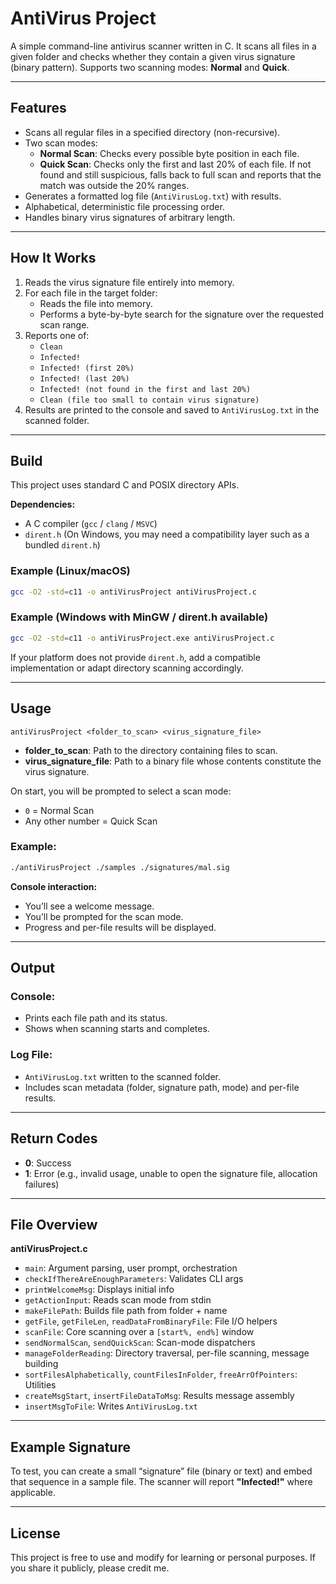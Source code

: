 # AntiVirus Project

A simple command-line antivirus scanner written in C. It scans all files in a given folder and checks whether they contain a given virus signature (binary pattern). Supports two scanning modes: **Normal** and **Quick**.

---

## Features

- Scans all regular files in a specified directory (non-recursive).
- Two scan modes:
  - **Normal Scan**: Checks every possible byte position in each file.
  - **Quick Scan**: Checks only the first and last 20% of each file. If not found and still suspicious, falls back to full scan and reports that the match was outside the 20% ranges.
- Generates a formatted log file (`AntiVirusLog.txt`) with results.
- Alphabetical, deterministic file processing order.
- Handles binary virus signatures of arbitrary length.

---

## How It Works

1. Reads the virus signature file entirely into memory.
2. For each file in the target folder:
   - Reads the file into memory.
   - Performs a byte-by-byte search for the signature over the requested scan range.
3. Reports one of:
   - `Clean`
   - `Infected!`
   - `Infected! (first 20%)`
   - `Infected! (last 20%)`
   - `Infected! (not found in the first and last 20%)`
   - `Clean (file too small to contain virus signature)`
4. Results are printed to the console and saved to `AntiVirusLog.txt` in the scanned folder.

---

## Build

This project uses standard C and POSIX directory APIs.

**Dependencies:**

- A C compiler (`gcc` / `clang` / `MSVC`)
- `dirent.h` (On Windows, you may need a compatibility layer such as a bundled `dirent.h`)

### Example (Linux/macOS)

```bash
gcc -O2 -std=c11 -o antiVirusProject antiVirusProject.c
```

### Example (Windows with MinGW / dirent.h available)

```bash
gcc -O2 -std=c11 -o antiVirusProject.exe antiVirusProject.c
```

If your platform does not provide `dirent.h`, add a compatible implementation or adapt directory scanning accordingly.

---

## Usage

```text
antiVirusProject <folder_to_scan> <virus_signature_file>
```

- **folder\_to\_scan**: Path to the directory containing files to scan.
- **virus\_signature\_file**: Path to a binary file whose contents constitute the virus signature.

On start, you will be prompted to select a scan mode:

- `0` = Normal Scan
- Any other number = Quick Scan

### Example:

```bash
./antiVirusProject ./samples ./signatures/mal.sig
```

**Console interaction:**

- You’ll see a welcome message.
- You’ll be prompted for the scan mode.
- Progress and per-file results will be displayed.

---

## Output

### Console:

- Prints each file path and its status.
- Shows when scanning starts and completes.

### Log File:

- `AntiVirusLog.txt` written to the scanned folder.
- Includes scan metadata (folder, signature path, mode) and per-file results.

---

## Return Codes

- **0**: Success
- **1**: Error (e.g., invalid usage, unable to open the signature file, allocation failures)

---

## File Overview

**antiVirusProject.c**

- `main`: Argument parsing, user prompt, orchestration
- `checkIfThereAreEnoughParameters`: Validates CLI args
- `printWelcomeMsg`: Displays initial info
- `getActionInput`: Reads scan mode from stdin
- `makeFilePath`: Builds file path from folder + name
- `getFile`, `getFileLen`, `readDataFromBinaryFile`: File I/O helpers
- `scanFile`: Core scanning over a `[start%, end%]` window
- `sendNormalScan`, `sendQuickScan`: Scan-mode dispatchers
- `manageFolderReading`: Directory traversal, per-file scanning, message building
- `sortFilesAlphabetically`, `countFilesInFolder`, `freeArrOfPointers`: Utilities
- `createMsgStart`, `insertFileDataToMsg`: Results message assembly
- `insertMsgToFile`: Writes `AntiVirusLog.txt`

---

## Example Signature

To test, you can create a small “signature” file (binary or text) and embed that sequence in a sample file. The scanner will report **"Infected!"** where applicable.

---

## License
This project is free to use and modify for learning or personal purposes. If you share it publicly, please credit me.
